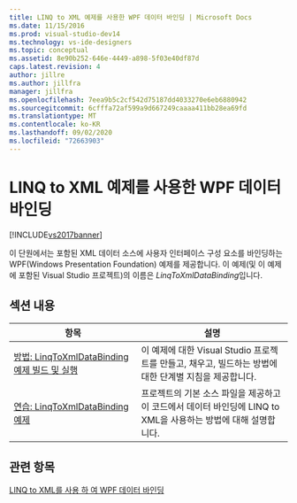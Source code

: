 ```yaml
---
title: LINQ to XML 예제를 사용한 WPF 데이터 바인딩 | Microsoft Docs
ms.date: 11/15/2016
ms.prod: visual-studio-dev14
ms.technology: vs-ide-designers
ms.topic: conceptual
ms.assetid: 8e90b252-646e-4449-a898-5f03e40df87d
caps.latest.revision: 4
author: jillre
ms.author: jillfra
manager: jillfra
ms.openlocfilehash: 7eea9b5c2cf542d75187dd4033270e6eb6880942
ms.sourcegitcommit: 6cfffa72af599a9d667249caaaa411bb28ea69fd
ms.translationtype: MT
ms.contentlocale: ko-KR
ms.lasthandoff: 09/02/2020
ms.locfileid: "72663903"
---
```

# <a name="wpf-data-binding-using-linq-to-xml-example"></a>LINQ to XML 예제를 사용한 WPF 데이터 바인딩
[!INCLUDE[vs2017banner](../includes/vs2017banner.md)]

이 단원에서는 포함된 XML 데이터 소스에 사용자 인터페이스 구성 요소를 바인딩하는 WPF(Windows Presentation Foundation) 예제를 제공합니다. 이 예제(및 이 예제에 포함된 Visual Studio 프로젝트)의 이름은 *LinqToXmlDataBinding*입니다.

## <a name="in-this-section"></a>섹션 내용

|항목|설명|
|-----------|-----------------|
|[방법: LinqToXmlDataBinding 예제 빌드 및 실행](../designers/how-to-build-and-run-the-linqtoxmldatabinding-example.md)|이 예제에 대한 Visual Studio 프로젝트를 만들고, 채우고, 빌드하는 방법에 대한 단계별 지침을 제공합니다.|
|[연습: LinqToXmlDataBinding 예제](../designers/walkthrough-linqtoxmldatabinding-example.md)|프로젝트의 기본 소스 파일을 제공하고 이 코드에서 데이터 바인딩에 LINQ to XML을 사용하는 방법에 대해 설명합니다.|

## <a name="see-also"></a>관련 항목
 [LINQ to XML를 사용 하 여 WPF 데이터 바인딩](../designers/wpf-data-binding-with-linq-to-xml.md)
